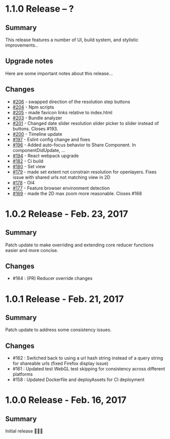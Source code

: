 # 1.1.0 Release – ?
## Summary
This release features a number of UI, build system, and stylistic improvements..

## Upgrade notes
Here are some important notes about this release...

## Changes
 * [#206](https://github.jpl.nasa.gov//CommonMappingClient/cmc-core/pull/206) - swapped direction of the resolution step buttons
 * [#204](https://github.jpl.nasa.gov//CommonMappingClient/cmc-core/pull/204) - Npm scripts
 * [#205](https://github.jpl.nasa.gov//CommonMappingClient/cmc-core/pull/205) - made favicon links relative to index.html
 * [#203](https://github.jpl.nasa.gov//CommonMappingClient/cmc-core/pull/203) - Bundle analyzer
 * [#201](https://github.jpl.nasa.gov//CommonMappingClient/cmc-core/pull/201) - Changed date slider resolution slider picker to slider instead of buttons. Closes #193.
 * [#200](https://github.jpl.nasa.gov//CommonMappingClient/cmc-core/pull/200) - Timeline update
 * [#197](https://github.jpl.nasa.gov//CommonMappingClient/cmc-core/pull/197) - Eslint config change and fixes
 * [#196](https://github.jpl.nasa.gov//CommonMappingClient/cmc-core/pull/196) - Added auto-focus behavior to Share Component. In componentDidUpdate, …
 * [#194](https://github.jpl.nasa.gov//CommonMappingClient/cmc-core/pull/194) - React webpack upgrade
 * [#182](https://github.jpl.nasa.gov//CommonMappingClient/cmc-core/pull/182) - Ci build
 * [#180](https://github.jpl.nasa.gov//CommonMappingClient/cmc-core/pull/180) - Set view
 * [#179](https://github.jpl.nasa.gov//CommonMappingClient/cmc-core/pull/179) - made set extent not constrain resolution for openlayers. Fixes issue with shared urls not matching view in 2D
 * [#178](https://github.jpl.nasa.gov//CommonMappingClient/cmc-core/pull/178) - Ol4
 * [#177](https://github.jpl.nasa.gov//CommonMappingClient/cmc-core/pull/177) - Feature browser environment detection
 * [#169](https://github.jpl.nasa.gov//CommonMappingClient/cmc-core/pull/169) - made the 2D max zoom more reasonable. Closes #168

# 1.0.2 Release - Feb. 23, 2017
## Summary
Patch update to make overriding and extending core reducer functions easier and more concise.

## Changes
* #164 : (PR) Reducer override changes

# 1.0.1 Release - Feb. 21, 2017
## Summary
Patch update to address some consistency issues.

## Changes
* #162 : Switched back to using a url hash string instead of a query string for shareable urls (fixed Firefox display issue)
* #161 : Updated test WebGL test skipping for consistency across different platforms
* #158 : Updated Dockerfile and deployAssets for CI deployment

# 1.0.0 Release - Feb. 16, 2017
## Summary
Initial release 🎉🎉🎉

